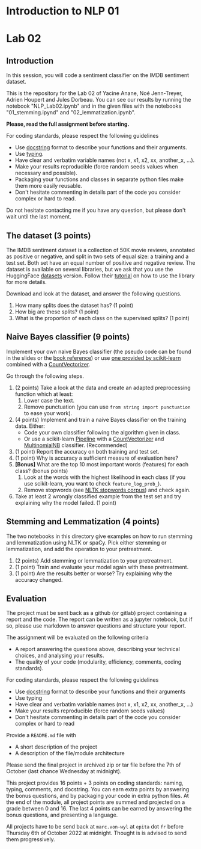 # Introduction to NLP 01
# Lab 02

## Introduction

In this session, you will code a sentiment classifier on the IMDB sentiment dataset.

This is the repository for the Lab 02 of Yacine Anane, Noé Jenn-Treyer, Adrien Houpert and Jules Dorbeau.
You can see our results by running the notebook "NLP_Lab02.ipynb" and in the given files with the notebooks "01_stemming.ipynd" and "02_lemmatization.ipynb".


**Please, read the full assignment before starting.**

For coding standards, please respect the following guidelines
* Use [docstring](https://www.programiz.com/python-programming/docstrings) format to describe your functions and their arguments.
* Use [typing](https://realpython.com/python-type-checking/).
* Have clear and verbatim variable names (not x, x1, x2, xx, another_x, ...).
* Make your results reproducible (force random seeds values when necessary and possible).
* Packaging your functions and classes in separate python files make them more easily reusable.
* Don't hesitate commenting in details part of the code you consider complex or hard to read.

Do not hesitate contacting me if you have any question, but please don't wait until the last moment.

## The dataset **(3 points)**

The IMDB sentiment dataset is a collection of 50K movie reviews, annotated as positive or negative, and split in two sets of equal size: a training and a test set. Both set have an equal number of positive and negative review. The dataset is available on several libraries, but we ask that you use the HuggingFace [datasets](https://huggingface.co/datasets/imdb) version. Follow their [tutorial](https://huggingface.co/docs/datasets/load_hub) on how to use the library for more details.

Download and look at the dataset, and answer the following questions.
1. How many splits does the dataset has? (1 point)
2. How big are these splits? (1 point)
3. What is the proportion of each class on the supervised splits? (1 point)

## Naive Bayes classifier **(9 points)**

Implement your own naive Bayes classifier (the pseudo code can be found in the slides or the [book reference](https://web.stanford.edu/~jurafsky/slp3/)) or use [one provided by scikit-learn](https://scikit-learn.org/stable/modules/naive_bayes.html#multinomial-naive-bayes) combined with a [CountVectorizer](https://scikit-learn.org/stable/modules/generated/sklearn.feature_extraction.text.CountVectorizer.html).

Go through the following steps.
1. (2 points) Take a look at the data and create an adapted preprocessing function which at least:
   1. Lower case the text.
   2. Remove punctuation (you can use `from string import punctuation` to ease your work).
2. (4 points) Implement and train a naive Bayes classifier on the training data. Either:
   * Code your own classifier following the algorithm given in class.
   * Or use a scikit-learn [Pipeline](https://scikit-learn.org/stable/modules/compose.html#pipeline) with a [CountVectorizer](https://scikit-learn.org/stable/modules/generated/sklearn.feature_extraction.text.CountVectorizer.html) and [MultinomialNB](https://scikit-learn.org/stable/modules/generated/sklearn.naive_bayes.MultinomialNB.html) classifier. (Recommended)
3. (1 point) Report the accuracy on both training and test set.
4. (1 point) Why is accuracy a sufficient measure of evaluation here?
5. **\[Bonus\]** What are the top 10 most important words (features) for each class? (bonus points)
   1. Look at the words with the highest likelihood in each class (if you use scikit-learn, you want to check `feature_log_prob_`).
   2. Remove stopwords (see [NLTK stopwords corpus](https://pythonspot.com/nltk-stop-words/)) and check again.
6. Take at least 2 wrongly classified example from the test set and try explaining why the model failed. (1 point)

## Stemming and Lemmatization **(4 points)**

The two notebooks in this directory give examples on how to run stemming and lemmatization using NLTK or spaCy. Pick either stemming or lemmatization, and add the operation to your pretreatment.

1. (2 points) Add stemming or lemmatization to your pretreatment.
2. (1 point) Train and evaluate your model again with these pretreatment.
3. (1 point) Are the results better or worse? Try explaining why the accuracy changed.

## Evaluation

The project must be sent back as a github (or gitlab) project containing a report and the code. The report can be written as a jupyter notebook, but if so, please use markdown to answer questions and structure your report.

The assignment will be evaluated on the following criteria

* A report answering the questions above, describing your technical choices, and analysing your results.
* The quality of your code (modularity, efficiency, comments, coding standards).

For coding standards, please respect the following guidelines
* Use [docstring](https://www.programiz.com/python-programming/docstrings) format to describe your functions and their arguments
* Use typing
* Have clear and verbatim variable names (not x, x1, x2, xx, another_x, ...)
* Make your results reproducible (force random seeds values)
* Don't hesitate commenting in details part of the code you consider complex or hard to read

Provide a `README.md` file with 
* A short description of the project
* A description of the file/module architecture

Please send the final project in archived zip or tar file before the 7th of October (last chance Wednesday at midnight).

This project provides 16 points + 3 points on coding standards: naming, typing, comments, and docstring. You can earn extra points by answering the bonus questions, and by packaging your code in extra python files. At the end of the module, all project points are summed and projected on a grade between 0 and 16. The last 4 points can be earned by answering the bonus questions, and presenting a language.

All projects have to be send back at `marc.von-wyl` at `epita` dot `fr` before Thursday 6th of October 2022 at midnight. Thought is is advised to send them progressively.
